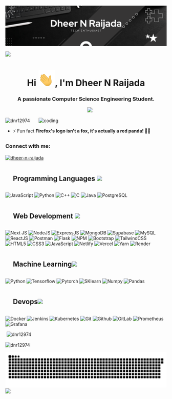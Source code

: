 
![logo](https://github.com/dnr12974/dnr12974/blob/main/Dheer%20N%20Raijada.png)
<!--horizontal divider(gradiant)-->
<img src="https://user-images.githubusercontent.com/73097560/115834477-dbab4500-a447-11eb-908a-139a6edaec5c.gif">
<h1 align="center">Hi <img src="hand.gif" height="50px"/>, I'm Dheer N Raijada</h1>
<h3 align="center">A passionate Computer Science Engineering Student.</h3>
<div id="user-content-toc">
  <ul align="center">
<!--     <summary><h2 style="display: inline-block">Always Up for Anything - Only for Programming</h2></summary> -->
   <img src="https://readme-typing-svg.herokuapp.com/?lines=Tech+Enthusiast;FullStack+Developer;WebDev%20|%20DSA%20|%20Devops+explorer&center=true&width=380&height=45&color=00C853">

  </ul>
</div>
<img align="right" alt="coding" width="400" src="https://miro.medium.com/v2/resize:fit:1360/1*nWQ_U5NKEfNeGCTfh_2-Mw.gif">
<p align="left"> <img src="https://komarev.com/ghpvc/?username=dnr12974&label=Profile%20views&color=0e75b6&style=flat" alt="dnr12974" /> </p>

- ⚡ Fun fact **Firefox's logo isn't a fox, it's actually a red panda! 🦊🐼**

<h3 align="left">Connect with me:</h3>
<p align="left">
<a href="https://linkedin.com/in/dheer-n-raijada" target="blank"><img align="center" src="https://raw.githubusercontent.com/rahuldkjain/github-profile-readme-generator/master/src/images/icons/Social/linked-in-alt.svg" alt="dheer-n-raijada" height="30" width="40" /></a>
</p>

<div id="user-content-toc">
  <ul align="left">
    <summary><h2 style="display: inline-block">Programming Languages <img src = "https://media2.giphy.com/media/QssGEmpkyEOhBCb7e1/giphy.gif?cid=ecf05e47a0n3gi1bfqntqmob8g9aid1oyj2wr3ds3mg700bl&rid=giphy.gif" width = 32px>
</h2></summary>
  </ul>
</div>

![JavaScript](https://img.shields.io/badge/javascript-%23323330.svg?style=for-the-badge&logo=javascript&logoColor=%23F7DF1E) 
![Python](https://img.shields.io/badge/python-yellow.svg?style=for-the-badge&logo=python&logoColor=white)
![C++](https://img.shields.io/badge/C++-darkblue.svg?style=for-the-badge&logo=cplusplus&logoColor=white)
![C](https://img.shields.io/badge/c-yellow.svg?style=for-the-badge&logo=c&logoColor=white)
![Java](https://img.shields.io/badge/Java-red.svg?style=for-the-badge&logo=java&logoColor=white)
![PostgreSQL](https://img.shields.io/badge/postgresql-336791.svg?style=for-the-badge&logo=postgresql&logoColor=white)


<div id="user-content-toc">
  <ul align="left">
    <summary><h2 style="display: inline-block">Web Development <img src = "https://media2.giphy.com/media/QssGEmpkyEOhBCb7e1/giphy.gif?cid=ecf05e47a0n3gi1bfqntqmob8g9aid1oyj2wr3ds3mg700bl&rid=giphy.gif" width = 32px>
</h2></summary>
  </ul>
</div>

![Next JS](https://img.shields.io/badge/Next-black?style=for-the-badge&logo=next.js&logoColor=white) 
![NodeJS](https://img.shields.io/badge/node.js-6DA55F?style=for-the-badge&logo=node.js&logoColor=white) 
![ExpressJS](https://img.shields.io/badge/express.js-gray?style=for-the-badge&logo=express&logoColor=white) 
![MongoDB](https://img.shields.io/badge/MongoDB-%234ea94b.svg?style=for-the-badge&logo=mongodb&logoColor=white)
![Supabase](https://img.shields.io/badge/supabase-3ECF8E.svg?style=for-the-badge&logo=supabase&logoColor=white)
![MySQL](https://img.shields.io/badge/mysql-brown.svg?style=for-the-badge&logo=mysql&logoColor=white) 
![ReactJS](https://img.shields.io/badge/react-blue.svg?style=for-the-badge&logo=react&logoColor=white) 
![Postman](https://img.shields.io/badge/postman-orange.svg?style=for-the-badge&logo=postman&logoColor=white) 
![Flask](https://img.shields.io/badge/flask-green.svg?style=for-the-badge&logo=flask&logoColor=white) 
![NPM](https://img.shields.io/badge/NPM-6DA55F.svg?style=for-the-badge&logo=npm&logoColor=white)
![Bootstrap](https://img.shields.io/badge/bootstrap-%23430098.svg?style=for-the-badge&logo=bootstrap&logoColor=white)
![TailwindCSS](https://img.shields.io/badge/tailwindcss-%2338B2AC.svg?style=for-the-badge&logo=tailwind-css&logoColor=white) 
![HTML5](https://img.shields.io/badge/html5-%23E34F26.svg?style=for-the-badge&logo=html5&logoColor=white) 
![CSS3](https://img.shields.io/badge/css3-%231572B6.svg?style=for-the-badge&logo=css3&logoColor=white) 
![JavaScript](https://img.shields.io/badge/javascript-%23323330.svg?style=for-the-badge&logo=javascript&logoColor=%23F7DF1E) 
![Netlify](https://img.shields.io/badge/netlify-%23000000.svg?style=for-the-badge&logo=netlify&logoColor=#00C7B7) 
![Vercel](https://img.shields.io/badge/vercel-%23000000.svg?style=for-the-badge&logo=vercel&logoColor=white) 
![Yarn](https://img.shields.io/badge/yarn-%232C8EBB.svg?style=for-the-badge&logo=yarn&logoColor=white) 
![Render](https://img.shields.io/badge/render-005FEA.svg?style=for-the-badge&logo=render&logoColor=white)

<div id="user-content-toc">
  <ul align="left">
    <summary><h2 style="display: inline-block">Machine Learning<img src = "https://media2.giphy.com/media/QssGEmpkyEOhBCb7e1/giphy.gif?cid=ecf05e47a0n3gi1bfqntqmob8g9aid1oyj2wr3ds3mg700bl&rid=giphy.gif" width = 32px></h2></summary>
  </ul>
</div>

![Python](https://img.shields.io/badge/python-darkblue.svg?style=for-the-badge&logo=python&logoColor=white)
![Tensorflow](https://img.shields.io/badge/tensorflow-orange.svg?style=for-the-badge&logo=tensorflow&logoColor=white)
![Pytorch](https://img.shields.io/badge/pytorch-%23000000.svg?style=for-the-badge&logo=pytorch&logoColor=white)
![SKlearn](https://img.shields.io/badge/sklearn-red.svg?style=for-the-badge&logo=scikitlearn&logoColor=white)
![Numpy](https://img.shields.io/badge/numpy-deepskyblue.svg?style=for-the-badge&logo=numpy&logoColor=white)
![Pandas](https://img.shields.io/badge/pandas-%23000000.svg?style=for-the-badge&logo=pandas&logoColor=white)


<div id="user-content-toc">
  <ul align="left">
    <summary><h2 style="display: inline-block">Devops<img src = "https://media2.giphy.com/media/QssGEmpkyEOhBCb7e1/giphy.gif?cid=ecf05e47a0n3gi1bfqntqmob8g9aid1oyj2wr3ds3mg700bl&rid=giphy.gif" width = 32px></h2></summary>
  </ul>
</div>

![Docker](https://img.shields.io/badge/docker-darkblue.svg?style=for-the-badge&logo=docker&logoColor=white)
![Jenkins](https://img.shields.io/badge/jenkins-olive.svg?style=for-the-badge&logo=jenkins&logoColor=white)
![Kubernetes](https://img.shields.io/badge/kubernetes-blue.svg?style=for-the-badge&logo=kubernetes&logoColor=white)
![Git](https://img.shields.io/badge/git-brown.svg?style=for-the-badge&logo=git&logoColor=white)
![Github](https://img.shields.io/badge/github-black.svg?style=for-the-badge&logo=github&logoColor=white)
![GitLab](https://img.shields.io/badge/gitlab-random.svg?style=for-the-badge&logo=gitlab&logoColor=white)
![Prometheus](https://img.shields.io/badge/prometheus-orange.svg?style=for-the-badge&logo=prometheus&logoColor=white)
![Grafana](https://img.shields.io/badge/grafana-darkorange.svg?style=for-the-badge&logo=grafana&logoColor=white)



<p>&nbsp;<img align="center" src="https://github-readme-stats.vercel.app/api?username=dnr12974&show_icons=true&locale=en" alt="dnr12974" /></p>
<p><img align="center" src="https://github-readme-streak-stats.herokuapp.com/?user=dnr12974&" alt="dnr12974" /></p>


![Snake animation](https://raw.githubusercontent.com/dnr12974/dnr12974/output/snake.svg)
<img src="https://user-images.githubusercontent.com/73097560/115834477-dbab4500-a447-11eb-908a-139a6edaec5c.gif">
